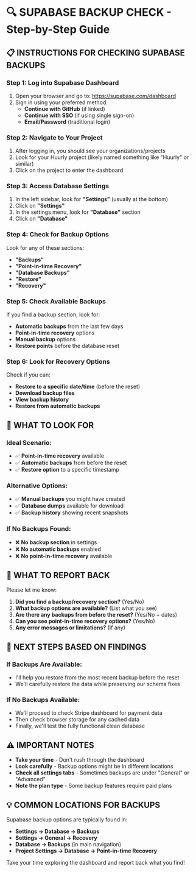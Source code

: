 # 🔍 SUPABASE BACKUP CHECK - Step-by-Step Guide

## 📋 **INSTRUCTIONS FOR CHECKING SUPABASE BACKUPS**

### **Step 1: Log into Supabase Dashboard**
1. Open your browser and go to: https://supabase.com/dashboard
2. Sign in using your preferred method:
   - **Continue with GitHub** (if linked)
   - **Continue with SSO** (if using single sign-on)
   - **Email/Password** (traditional login)

### **Step 2: Navigate to Your Project**
1. After logging in, you should see your organizations/projects
2. Look for your Huurly project (likely named something like "Huurly" or similar)
3. Click on the project to enter the dashboard

### **Step 3: Access Database Settings**
1. In the left sidebar, look for **"Settings"** (usually at the bottom)
2. Click on **"Settings"**
3. In the settings menu, look for **"Database"** section
4. Click on **"Database"**

### **Step 4: Check for Backup Options**
Look for any of these sections:
- **"Backups"**
- **"Point-in-time Recovery"** 
- **"Database Backups"**
- **"Restore"**
- **"Recovery"**

### **Step 5: Check Available Backups**
If you find a backup section, look for:
- **Automatic backups** from the last few days
- **Point-in-time recovery** options
- **Manual backup** options
- **Restore points** before the database reset

### **Step 6: Look for Recovery Options**
Check if you can:
- **Restore to a specific date/time** (before the reset)
- **Download backup files**
- **View backup history**
- **Restore from automatic backups**

## 🎯 **WHAT TO LOOK FOR**

### **Ideal Scenario:**
- ✅ **Point-in-time recovery** available
- ✅ **Automatic backups** from before the reset
- ✅ **Restore option** to a specific timestamp

### **Alternative Options:**
- ✅ **Manual backups** you might have created
- ✅ **Database dumps** available for download
- ✅ **Backup history** showing recent snapshots

### **If No Backups Found:**
- ❌ **No backup section** in settings
- ❌ **No automatic backups** enabled
- ❌ **No point-in-time recovery** available

## 📝 **WHAT TO REPORT BACK**

Please let me know:

1. **Did you find a backup/recovery section?** (Yes/No)
2. **What backup options are available?** (List what you see)
3. **Are there any backups from before the reset?** (Yes/No + dates)
4. **Can you see point-in-time recovery options?** (Yes/No)
5. **Any error messages or limitations?** (If any)

## 🚀 **NEXT STEPS BASED ON FINDINGS**

### **If Backups Are Available:**
- I'll help you restore from the most recent backup before the reset
- We'll carefully restore the data while preserving our schema fixes

### **If No Backups Available:**
- We'll proceed to check Stripe dashboard for payment data
- Then check browser storage for any cached data
- Finally, we'll test the fully functional clean database

## ⚠️ **IMPORTANT NOTES**

- **Take your time** - Don't rush through the dashboard
- **Look carefully** - Backup options might be in different locations
- **Check all settings tabs** - Sometimes backups are under "General" or "Advanced"
- **Note the plan type** - Some backup features require paid plans

## 💡 **COMMON LOCATIONS FOR BACKUPS**

Supabase backup options are typically found in:
- **Settings → Database → Backups**
- **Settings → General → Recovery**
- **Database → Backups** (in main navigation)
- **Project Settings → Database → Point-in-time Recovery**

Take your time exploring the dashboard and report back what you find!
